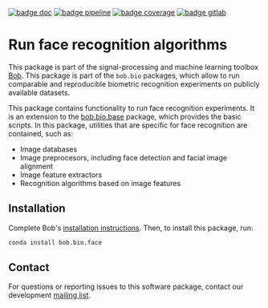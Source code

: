 [![badge doc](https://img.shields.io/badge/docs-latest-orange.svg)](https://www.idiap.ch/software/bob/docs/bob/bob.bio.face/master/sphinx/index.html)
[![badge pipeline](https://gitlab.idiap.ch/bob/bob.bio.face/badges/master/pipeline.svg)](https://gitlab.idiap.ch/bob/bob.bio.face/commits/master)
[![badge coverage](https://gitlab.idiap.ch/bob/bob.bio.face/badges/master/coverage.svg)](https://www.idiap.ch/software/bob/docs/bob/bob.bio.face/master/coverage/)
[![badge gitlab](https://img.shields.io/badge/gitlab-project-0000c0.svg)](https://gitlab.idiap.ch/bob/bob.bio.face)

# Run face recognition algorithms

This package is part of the signal-processing and machine learning toolbox
[Bob](https://www.idiap.ch/software/bob).
This package is part of the `bob.bio` packages, which allow to run
comparable and reproducible biometric recognition experiments on publicly
available datasets.

This package contains functionality to run face recognition experiments.
It is an extension to the
[bob.bio.base](https://pypi.python.org/pypi/bob.bio.base>) package, which
provides the basic scripts.
In this package, utilities that are specific for face recognition are
contained, such as:

* Image databases
* Image preprocesors, including face detection and facial image alignment
* Image feature extractors
* Recognition algorithms based on image features

## Installation

Complete Bob's
[installation instructions](https://www.idiap.ch/software/bob/install). Then,
to install this package, run:

``` sh
conda install bob.bio.face
```

## Contact

For questions or reporting issues to this software package, contact our
development [mailing list](https://www.idiap.ch/software/bob/discuss).
